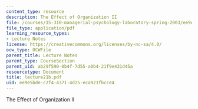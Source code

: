 ```yaml
---
content_type: resource
description: The Effect of Organization II
file: /courses/15-310-managerial-psychology-laboratory-spring-2003/ee9e5bdec2f443714d25eca921fbcce4_lecture21b.pdf
file_type: application/pdf
learning_resource_types:
- Lecture Notes
license: https://creativecommons.org/licenses/by-nc-sa/4.0/
ocw_type: OCWFile
parent_title: Lecture Notes
parent_type: CourseSection
parent_uid: ab29f590-0b4f-7d55-a0b4-21f9e431d45a
resourcetype: Document
title: lecture21b.pdf
uid: ee9e5bde-c2f4-4371-4d25-eca921fbcce4
---
```

The Effect of Organization II